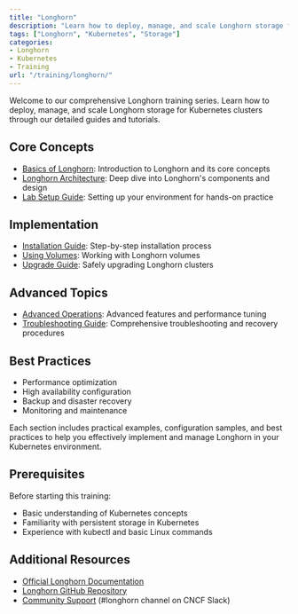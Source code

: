 ```yaml
---
title: "Longhorn"
description: "Learn how to deploy, manage, and scale Longhorn storage for Kubernetes clusters. Explore our training resources, tutorials, and guides."
tags: ["Longhorn", "Kubernetes", "Storage"]
categories:
- Longhorn
- Kubernetes
- Training
url: "/training/longhorn/"
---
```


Welcome to our comprehensive Longhorn training series. Learn how to deploy, manage, and scale Longhorn storage for Kubernetes clusters through our detailed guides and tutorials.

## Core Concepts
- [Basics of Longhorn](/training/longhorn/basics/): Introduction to Longhorn and its core concepts
- [Longhorn Architecture](/training/longhorn/architecture/): Deep dive into Longhorn's components and design
- [Lab Setup Guide](/training/longhorn/lab-setup/): Setting up your environment for hands-on practice

## Implementation
- [Installation Guide](/training/longhorn/installation/): Step-by-step installation process
- [Using Volumes](/training/longhorn/using-volumes/): Working with Longhorn volumes
- [Upgrade Guide](/training/longhorn/upgrading/): Safely upgrading Longhorn clusters

## Advanced Topics
- [Advanced Operations](/training/longhorn/advanced/): Advanced features and performance tuning
- [Troubleshooting Guide](/training/longhorn/troubleshooting/): Comprehensive troubleshooting and recovery procedures

## Best Practices
- Performance optimization
- High availability configuration
- Backup and disaster recovery
- Monitoring and maintenance

Each section includes practical examples, configuration samples, and best practices to help you effectively implement and manage Longhorn in your Kubernetes environment.

## Prerequisites
Before starting this training:
- Basic understanding of Kubernetes concepts
- Familiarity with persistent storage in Kubernetes
- Experience with kubectl and basic Linux commands

## Additional Resources
- [Official Longhorn Documentation](https://longhorn.io/docs/)
- [Longhorn GitHub Repository](https://github.com/longhorn/longhorn)
- [Community Support](https://slack.cncf.io/) (#longhorn channel on CNCF Slack)
